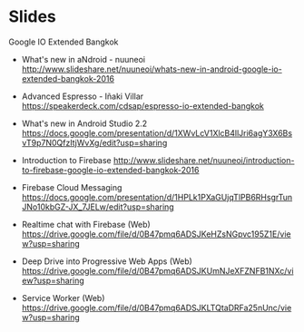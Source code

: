 # Slides
Google IO Extended Bangkok

* What's new in aNdroid - nuuneoi
  http://www.slideshare.net/nuuneoi/whats-new-in-android-google-io-extended-bangkok-2016

* Advanced Espresso - Iñaki Villar
  https://speakerdeck.com/cdsap/espresso-io-extended-bangkok

* What's new in Android Studio 2.2
  https://docs.google.com/presentation/d/1XWvLcV1XlcB4llJri6agY3X6BsvT9p7N0QfzItjWvXg/edit?usp=sharing

* Introduction to Firebase
  http://www.slideshare.net/nuuneoi/introduction-to-firebase-google-io-extended-bangkok-2016

* Firebase Cloud Messaging
  https://docs.google.com/presentation/d/1HPLk1PXaGUjqTlPB6RHsgrTunJNo10kbGZ-JX_7JELw/edit?usp=sharing

* Realtime chat with Firebase (Web)
https://drive.google.com/file/d/0B47pmq6ADSJKeHZsNGpvc195Z1E/view?usp=sharing

* Deep Drive into Progressive Web Apps (Web)
https://drive.google.com/file/d/0B47pmq6ADSJKUmNJeXFZNFB1NXc/view?usp=sharing

* Service Worker (Web)
https://drive.google.com/file/d/0B47pmq6ADSJKLTQtaDRFa25nUnc/view?usp=sharing
